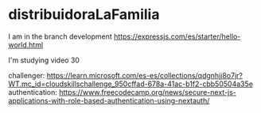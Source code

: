 # distribuidoraLaFamilia


I am in the branch development
https://expressjs.com/es/starter/hello-world.html

I'm studying video 30

challenger:
https://learn.microsoft.com/es-es/collections/qdgnhjj8o7jr?WT.mc_id=cloudskillschallenge_950cffad-678a-41ac-b1f2-cbb50504a35e
authentication:
https://www.freecodecamp.org/news/secure-next-js-applications-with-role-based-authentication-using-nextauth/